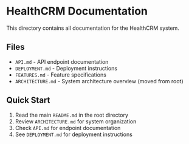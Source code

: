 # HealthCRM Documentation

This directory contains all documentation for the HealthCRM system.

## Files

- `API.md` - API endpoint documentation
- `DEPLOYMENT.md` - Deployment instructions
- `FEATURES.md` - Feature specifications
- `ARCHITECTURE.md` - System architecture overview (moved from root)

## Quick Start

1. Read the main `README.md` in the root directory
2. Review `ARCHITECTURE.md` for system organization
3. Check `API.md` for endpoint documentation
4. See `DEPLOYMENT.md` for deployment instructions